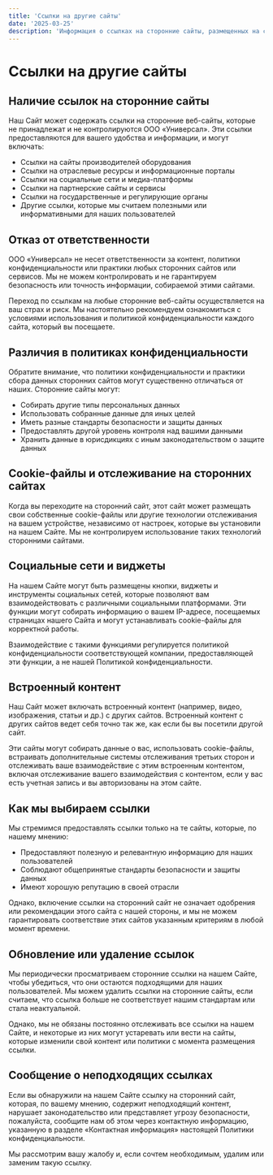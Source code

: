```yaml
---
title: 'Ссылки на другие сайты'
date: '2025-03-25'
description: 'Информация о ссылках на сторонние сайты, размещенных на сайте "Мир Китайского Оборудования"'
---
```


# Ссылки на другие сайты

## Наличие ссылок на сторонние сайты

Наш Сайт может содержать ссылки на сторонние веб-сайты, которые не принадлежат и не контролируются ООО «Универсал». Эти ссылки предоставляются для вашего удобства и информации, и могут включать:

- Ссылки на сайты производителей оборудования
- Ссылки на отраслевые ресурсы и информационные порталы
- Ссылки на социальные сети и медиа-платформы
- Ссылки на партнерские сайты и сервисы
- Ссылки на государственные и регулирующие органы
- Другие ссылки, которые мы считаем полезными или информативными для наших пользователей

## Отказ от ответственности

ООО «Универсал» не несет ответственности за контент, политики конфиденциальности или практики любых сторонних сайтов или сервисов. Мы не можем контролировать и не гарантируем безопасность или точность информации, собираемой этими сайтами.

Переход по ссылкам на любые сторонние веб-сайты осуществляется на ваш страх и риск. Мы настоятельно рекомендуем ознакомиться с условиями использования и политикой конфиденциальности каждого сайта, который вы посещаете.

## Различия в политиках конфиденциальности

Обратите внимание, что политики конфиденциальности и практики сбора данных сторонних сайтов могут существенно отличаться от наших. Сторонние сайты могут:

- Собирать другие типы персональных данных
- Использовать собранные данные для иных целей
- Иметь разные стандарты безопасности и защиты данных
- Предоставлять другой уровень контроля над вашими данными
- Хранить данные в юрисдикциях с иным законодательством о защите данных

## Cookie-файлы и отслеживание на сторонних сайтах

Когда вы переходите на сторонний сайт, этот сайт может размещать свои собственные cookie-файлы или другие технологии отслеживания на вашем устройстве, независимо от настроек, которые вы установили на нашем Сайте. Мы не контролируем использование таких технологий сторонними сайтами.

## Социальные сети и виджеты

На нашем Сайте могут быть размещены кнопки, виджеты и инструменты социальных сетей, которые позволяют вам взаимодействовать с различными социальными платформами. Эти функции могут собирать информацию о вашем IP-адресе, посещаемых страницах нашего Сайта и могут устанавливать cookie-файлы для корректной работы.

Взаимодействие с такими функциями регулируется политикой конфиденциальности соответствующей компании, предоставляющей эти функции, а не нашей Политикой конфиденциальности.

## Встроенный контент

Наш Сайт может включать встроенный контент (например, видео, изображения, статьи и др.) с других сайтов. Встроенный контент с других сайтов ведет себя точно так же, как если бы вы посетили другой сайт.

Эти сайты могут собирать данные о вас, использовать cookie-файлы, встраивать дополнительные системы отслеживания третьих сторон и отслеживать ваше взаимодействие с этим встроенным контентом, включая отслеживание вашего взаимодействия с контентом, если у вас есть учетная запись и вы авторизованы на этом сайте.

## Как мы выбираем ссылки

Мы стремимся предоставлять ссылки только на те сайты, которые, по нашему мнению:

- Предоставляют полезную и релевантную информацию для наших пользователей
- Соблюдают общепринятые стандарты безопасности и защиты данных
- Имеют хорошую репутацию в своей отрасли

Однако, включение ссылки на сторонний сайт не означает одобрения или рекомендации этого сайта с нашей стороны, и мы не можем гарантировать соответствие этих сайтов указанным критериям в любой момент времени.

## Обновление или удаление ссылок

Мы периодически просматриваем сторонние ссылки на нашем Сайте, чтобы убедиться, что они остаются подходящими для наших пользователей. Мы можем удалить ссылки на сторонние сайты, если считаем, что ссылка больше не соответствует нашим стандартам или стала неактуальной.

Однако, мы не обязаны постоянно отслеживать все ссылки на нашем Сайте, и некоторые из них могут устаревать или вести на сайты, которые изменили свой контент или политики с момента размещения ссылки.

## Сообщение о неподходящих ссылках

Если вы обнаружили на нашем Сайте ссылку на сторонний сайт, которая, по вашему мнению, содержит неподходящий контент, нарушает законодательство или представляет угрозу безопасности, пожалуйста, сообщите нам об этом через контактную информацию, указанную в разделе «Контактная информация» настоящей Политики конфиденциальности.

Мы рассмотрим вашу жалобу и, если сочтем необходимым, удалим или заменим такую ссылку.
